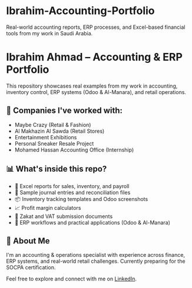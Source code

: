 # Ibrahim-Accounting-Portfolio
Real-world accounting reports, ERP processes, and Excel-based financial tools from my work in Saudi Arabia.
# Ibrahim Ahmad – Accounting & ERP Portfolio

This repository showcases real examples from my work in accounting, inventory control, ERP systems (Odoo & Al-Manara), and retail operations.

## 💼 Companies I've worked with:
- Maybe Crazy (Retail & Fashion)
- Al Makhazin Al Sawda (Retail Stores)
- Entertainment Exhibitions
- Personal Sneaker Resale Project
- Mohamed Hassan Accounting Office (Internship)

## 📊 What's inside this repo?
- 📁 Excel reports for sales, inventory, and payroll
- 🧾 Sample journal entries and reconciliation files
- 📦 Inventory tracking templates and Odoo screenshots
- 📈 Profit margin calculators
- 📂 Zakat and VAT submission documents
- 📌 ERP workflows and practical applications (Odoo & Al-Manara)

## 🌟 About Me
I'm an accounting & operations specialist with experience across finance, ERP systems, and real-world retail challenges. Currently preparing for the SOCPA certification.

Feel free to explore and connect with me on [LinkedIn](https://www.linkedin.com/in/1brahimahmad/).
